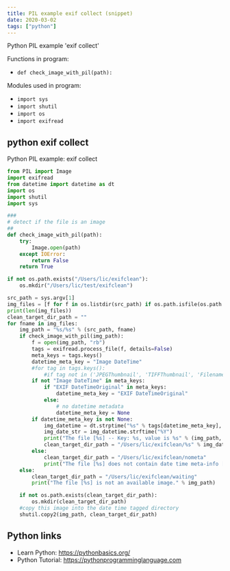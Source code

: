```yaml
---
title: PIL example exif collect (snippet)
date: 2020-03-02
tags: ["python"]
---
```

Python PIL example 'exif collect'

Functions in program: 
* `def check_image_with_pil(path):`

Modules used in program: 
* `import sys`
* `import shutil`
* `import os`
* `import exifread`

## python exif collect

Python PIL example: exif collect

```python
from PIL import Image
import exifread
from datetime import datetime as dt
import os
import shutil
import sys

###
# detect if the file is an image
##
def check_image_with_pil(path):
	try:
		Image.open(path)
	except IOError:
		return False
	return True

if not os.path.exists("/Users/lic/exifclean"):
	os.mkdir("/Users/lic/test/exifclean")

src_path = sys.argv[1]
img_files = [f for f in os.listdir(src_path) if os.path.isfile(os.path.join(src_path, f))]
print(len(img_files))
clean_target_dir_path = ""
for fname in img_files:
	img_path = "%s/%s" % (src_path, fname)
	if check_image_with_pil(img_path):
		f = open(img_path, "rb")
		tags = exifread.process_file(f, details=False)
		meta_keys = tags.keys()
		datetime_meta_key = "Image DateTime"
		#for tag in tags.keys():
			#if tag not in ('JPEGThumbnail', 'TIFFThumbnail', 'Filename', 'EXIF MakerNote'):
		if not "Image DateTime" in meta_keys:
			if "EXIF DateTimeOriginal" in meta_keys:
				datetime_meta_key = "EXIF DateTimeOriginal"
			else:
				# no datetime metadata
				datetime_meta_key = None
		if datetime_meta_key is not None:
			img_datetime = dt.strptime("%s" % tags[datetime_meta_key], "%Y:%m:%d %H:%M:%S")
			img_date_str = img_datetime.strftime("%Y")
			print("The file [%s] -- Key: %s, value is %s" % (img_path, datetime_meta_key, img_date_str))
			clean_target_dir_path = "/Users/lic/exifclean/%s" % img_date_str
		else:
			clean_target_dir_path = "/Users/lic/exifclean/nometa"
			print("The file [%s] does not contain date time meta-info [%s]" % (img_path, datetime_meta_key))
	else:
		clean_target_dir_path = "/Users/lic/exifclean/waiting"
		print("The file [%s] is not an available image." % img_path)

	if not os.path.exists(clean_target_dir_path):
		os.mkdir(clean_target_dir_path)
	#copy this image into the date time tagged directory
	shutil.copy2(img_path, clean_target_dir_path)

```

## Python links

- Learn Python: https://pythonbasics.org/
- Python Tutorial: https://pythonprogramminglanguage.com
